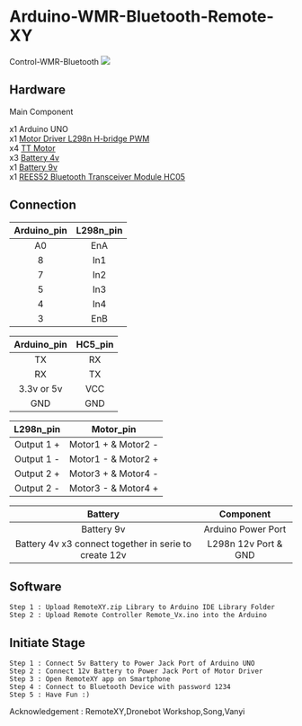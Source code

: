 # Arduino-WMR-Bluetooth-Remote-XY
Control-WMR-Bluetooth
![](https://github.com/s1mpleton/Arduino-WMR-Bluetooth-Remote-XY/blob/master/WMR.jpg)
## Hardware
Main Component

x1 Arduino UNO\
x1 [Motor Driver L298n H-bridge PWM](https://images-na.ssl-images-amazon.com/images/I/71kN49AetUL._SL1000_.jpg)\
x4 [TT Motor](https://images-na.ssl-images-amazon.com/images/I/418YctAC26L.jpg)\
x3 [Battery 4v](https://images-na.ssl-images-amazon.com/images/I/51bsYiilQvL._SL1100_.jpg)\
x1 [Battery 9v](https://images-na.ssl-images-amazon.com/images/I/61HWb-9fu5L._SL1500_.jpg)\
x1 [REES52 Bluetooth Transceiver Module HC05](https://images-na.ssl-images-amazon.com/images/I/61hSbYc%2BXeL._SL1100_.jpg)

## Connection

| Arduino_pin | L298n_pin |
| :---:       |     :---: |
|A0           |        EnA|
|8            |        In1|
|7            |        In2|
|5            |        In3|
|4            |        In4|
|3            |        EnB|

|Arduino_pin  |    HC5_pin|
| :---:       |  :---:    |
|TX           |         RX|
|RX           |         TX|
|3.3v or 5v   |        VCC|
|GND          |        GND|

|L298n_pin    |  Motor_pin|
| :---:       |  :---:    |
|Output 1 +   |  Motor1 + & Motor2 -|
|Output 1 -   |  Motor1 - & Motor2 +|
|Output 2 +   |  Motor3 + & Motor4 -|
|Output 2 -   |  Motor3 - & Motor4 +|

|Battery      |  Component|
| :---:       |  :---:    |
|Battery 9v   |  Arduino Power Port|
|Battery 4v x3 connect together in serie to create 12v          |     L298n 12v Port & GND|
## Software
```
Step 1 : Upload RemoteXY.zip Library to Arduino IDE Library Folder
Step 2 : Upload Remote Controller Remote_Vx.ino into the Arduino
```
## Initiate Stage
```
Step 1 : Connect 5v Battery to Power Jack Port of Arduino UNO
Step 2 : Connect 12v Battery to Power Jack Port of Motor Driver
Step 3 : Open RemoteXY app on Smartphone
Step 4 : Connect to Bluetooth Device with password 1234
Step 5 : Have Fun :)
```
Acknowledgement : RemoteXY,Dronebot Workshop,Song,Vanyi
